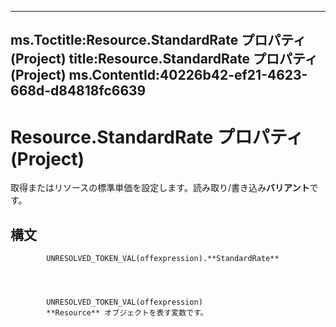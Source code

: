 

---
ms.Toctitle:Resource.StandardRate プロパティ (Project)
title:Resource.StandardRate プロパティ (Project)
ms.ContentId:40226b42-ef21-4623-668d-d84818fc6639
---
# Resource.StandardRate プロパティ (Project)




取得またはリソースの標準単価を設定します。読み取り/書き込み**バリアント**です。

## 構文

            UNRESOLVED_TOKEN_VAL(offexpression).**StandardRate**




            UNRESOLVED_TOKEN_VAL(offexpression)
            **Resource** オブジェクトを表す変数です。




